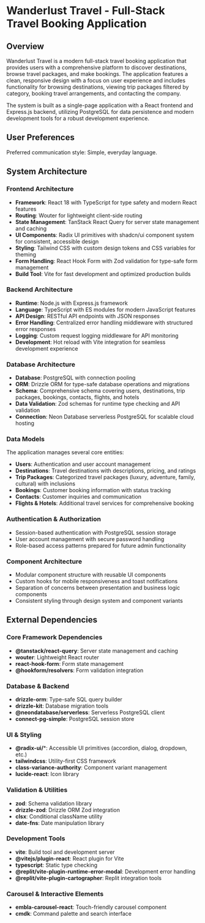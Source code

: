 # Wanderlust Travel - Full-Stack Travel Booking Application

## Overview

Wanderlust Travel is a modern full-stack travel booking application that provides users with a comprehensive platform to discover destinations, browse travel packages, and make bookings. The application features a clean, responsive design with a focus on user experience and includes functionality for browsing destinations, viewing trip packages filtered by category, booking travel arrangements, and contacting the company.

The system is built as a single-page application with a React frontend and Express.js backend, utilizing PostgreSQL for data persistence and modern development tools for a robust development experience.

## User Preferences

Preferred communication style: Simple, everyday language.

## System Architecture

### Frontend Architecture
- **Framework**: React 18 with TypeScript for type safety and modern React features
- **Routing**: Wouter for lightweight client-side routing
- **State Management**: TanStack React Query for server state management and caching
- **UI Components**: Radix UI primitives with shadcn/ui component system for consistent, accessible design
- **Styling**: Tailwind CSS with custom design tokens and CSS variables for theming
- **Form Handling**: React Hook Form with Zod validation for type-safe form management
- **Build Tool**: Vite for fast development and optimized production builds

### Backend Architecture
- **Runtime**: Node.js with Express.js framework
- **Language**: TypeScript with ES modules for modern JavaScript features
- **API Design**: RESTful API endpoints with JSON responses
- **Error Handling**: Centralized error handling middleware with structured error responses
- **Logging**: Custom request logging middleware for API monitoring
- **Development**: Hot reload with Vite integration for seamless development experience

### Database Architecture
- **Database**: PostgreSQL with connection pooling
- **ORM**: Drizzle ORM for type-safe database operations and migrations
- **Schema**: Comprehensive schema covering users, destinations, trip packages, bookings, contacts, flights, and hotels
- **Data Validation**: Zod schemas for runtime type checking and API validation
- **Connection**: Neon Database serverless PostgreSQL for scalable cloud hosting

### Data Models
The application manages several core entities:
- **Users**: Authentication and user account management
- **Destinations**: Travel destinations with descriptions, pricing, and ratings
- **Trip Packages**: Categorized travel packages (luxury, adventure, family, cultural) with inclusions
- **Bookings**: Customer booking information with status tracking
- **Contacts**: Customer inquiries and communication
- **Flights & Hotels**: Additional travel services for comprehensive booking

### Authentication & Authorization
- Session-based authentication with PostgreSQL session storage
- User account management with secure password handling
- Role-based access patterns prepared for future admin functionality

### Component Architecture
- Modular component structure with reusable UI components
- Custom hooks for mobile responsiveness and toast notifications
- Separation of concerns between presentation and business logic components
- Consistent styling through design system and component variants

## External Dependencies

### Core Framework Dependencies
- **@tanstack/react-query**: Server state management and caching
- **wouter**: Lightweight React router
- **react-hook-form**: Form state management
- **@hookform/resolvers**: Form validation integration

### Database & Backend
- **drizzle-orm**: Type-safe SQL query builder
- **drizzle-kit**: Database migration tools
- **@neondatabase/serverless**: Serverless PostgreSQL client
- **connect-pg-simple**: PostgreSQL session store

### UI & Styling
- **@radix-ui/***: Accessible UI primitives (accordion, dialog, dropdown, etc.)
- **tailwindcss**: Utility-first CSS framework
- **class-variance-authority**: Component variant management
- **lucide-react**: Icon library

### Validation & Utilities
- **zod**: Schema validation library
- **drizzle-zod**: Drizzle ORM Zod integration
- **clsx**: Conditional className utility
- **date-fns**: Date manipulation library

### Development Tools
- **vite**: Build tool and development server
- **@vitejs/plugin-react**: React plugin for Vite
- **typescript**: Static type checking
- **@replit/vite-plugin-runtime-error-modal**: Development error handling
- **@replit/vite-plugin-cartographer**: Replit integration tools

### Carousel & Interactive Elements
- **embla-carousel-react**: Touch-friendly carousel component
- **cmdk**: Command palette and search interface